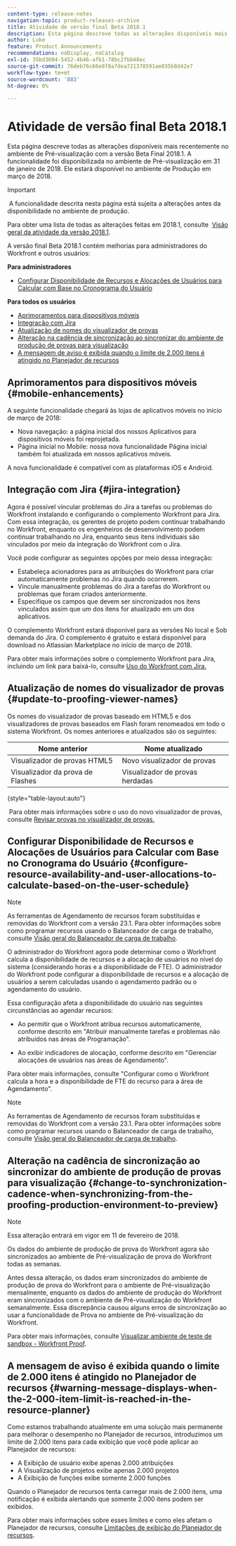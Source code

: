 ```yaml
---
content-type: release-notes
navigation-topic: product-releases-archive
title: Atividade de versão final Beta 2018.1
description: Esta página descreve todas as alterações disponíveis mais recentemente no ambiente de Pré-visualização com a versão Beta Final 2018.1. A funcionalidade foi disponibilizada no ambiente de Pré-visualização em 31 de janeiro de 2018. Ele estará disponível no ambiente de Produção em março de 2018.
author: Luke
feature: Product Announcements
recommendations: noDisplay, noCatalog
exl-id: 35bd3604-5452-4b46-afb1-78bc2fbb48ec
source-git-commit: 76deb76c66e8f8a7dea721378591ae035b8d42e7
workflow-type: tm+mt
source-wordcount: '883'
ht-degree: 0%

---
```


# Atividade de versão final Beta 2018.1

Esta página descreve todas as alterações disponíveis mais recentemente no ambiente de Pré-visualização com a versão Beta Final 2018.1. A funcionalidade foi disponibilizada no ambiente de Pré-visualização em 31 de janeiro de 2018. Ele estará disponível no ambiente de Produção em março de 2018.

>[!IMPORTANT]
>
> A funcionalidade descrita nesta página está sujeita a alterações antes da disponibilidade no ambiente de produção.

Para obter uma lista de todas as alterações feitas em 2018.1, consulte  [Visão geral da atividade da versão 2018.1](../../../../product-announcements/product-releases/quarterly-release-archive/2018.1-release-activity/2018.1-release-activity-overview.md).

A versão final Beta 2018.1 contém melhorias para administradores do Workfront e outros usuários:

**Para administradores**

* [Configurar Disponibilidade de Recursos e Alocações de Usuários para Calcular com Base no Cronograma do Usuário](#configure-resource-availability-and-user-allocations-to-calculate-based-on-the-user-schedule)

**Para todos os usuários**

* [Aprimoramentos para dispositivos móveis](#mobile-enhancements)
* [Integração com Jira](#jira-integration)
* [Atualização de nomes do visualizador de provas](#update-to-proofing-viewer-names)
* [Alteração na cadência de sincronização ao sincronizar do ambiente de produção de provas para visualização](#change-to-synchronization-cadence-when-synchronizing-from-the-proofing-production-environment-to-preview)
* [A mensagem de aviso é exibida quando o limite de 2.000 itens é atingido no Planejador de recursos](#warning-message-displays-when-the-2-000-item-limit-is-reached-in-the-resource-planner)

## Aprimoramentos para dispositivos móveis {#mobile-enhancements}

A seguinte funcionalidade chegará às lojas de aplicativos móveis no início de março de 2018:

* Nova navegação: a página inicial dos nossos Aplicativos para dispositivos móveis foi reprojetada.
* Página inicial no Mobile: nossa nova funcionalidade Página inicial também foi atualizada em nossos aplicativos móveis.

A nova funcionalidade é compatível com as plataformas iOS e Android.

## Integração com Jira {#jira-integration}

Agora é possível vincular problemas do Jira a tarefas ou problemas do Workfront instalando e configurando o complemento Workfront para Jira. Com essa integração, os gerentes de projeto podem continuar trabalhando no Workfront, enquanto os engenheiros de desenvolvimento podem continuar trabalhando no Jira, enquanto seus itens individuais são vinculados por meio da integração do Workfront com o Jira.

Você pode configurar as seguintes opções por meio dessa integração:

* Estabeleça acionadores para as atribuições do Workfront para criar automaticamente problemas no Jira quando ocorrerem.
* Vincule manualmente problemas do Jira a tarefas do Workfront ou problemas que foram criados anteriormente.
* Especifique os campos que devem ser sincronizados nos itens vinculados assim que um dos itens for atualizado em um dos aplicativos.

O complemento Workfront estará disponível para as versões No local e Sob demanda do Jira. O complemento é gratuito e estará disponível para download no Atlassian Marketplace no início de março de 2018.

Para obter mais informações sobre o complemento Workfront para Jira, incluindo um link para baixá-lo, consulte [Uso do Workfront com Jira.](https://support.workfront.com/hc/en-us/sections/115001130053)

## Atualização de nomes do visualizador de provas {#update-to-proofing-viewer-names}

Os nomes do visualizador de provas baseado em HTML5 e dos visualizadores de provas baseados em Flash foram renomeados em todo o sistema Workfront. Os nomes anteriores e atualizados são os seguintes: 

| **Nome anterior** | **Nome atualizado** |
|---|---|
| Visualizador de provas HTML5 | Novo visualizador de provas |
| Visualizador da prova de Flashes | Visualizador de provas herdadas |

{style="table-layout:auto"}

 Para obter mais informações sobre o uso do novo visualizador de provas, consulte [Revisar provas no visualizador de provas.](https://support.workfront.com/hc/en-us/sections/115000275214)

## Configurar Disponibilidade de Recursos e Alocações de Usuários para Calcular com Base no Cronograma do Usuário {#configure-resource-availability-and-user-allocations-to-calculate-based-on-the-user-schedule}

>[!NOTE]
>
As ferramentas de Agendamento de recursos foram substituídas e removidas do Workfront com a versão 23.1. Para obter informações sobre como programar recursos usando o Balanceador de carga de trabalho, consulte [Visão geral do Balanceador de carga de trabalho](../../../../resource-mgmt/workload-balancer/overview-workload-balancer.md).

O administrador do Workfront agora pode determinar como o Workfront calcula a disponibilidade de recursos e a alocação de usuários no nível do sistema (considerando horas e a disponibilidade de FTE). O administrador do Workfront pode configurar a disponibilidade de recursos e a alocação de usuários a serem calculadas usando o agendamento padrão ou o agendamento do usuário.

Essa configuração afeta a disponibilidade do usuário nas seguintes circunstâncias ao agendar recursos:

* Ao permitir que o Workfront atribua recursos automaticamente, conforme descrito em &quot;Atribuir manualmente tarefas e problemas não atribuídos nas áreas de Programação&quot;.

* Ao exibir indicadores de alocação, conforme descrito em &quot;Gerenciar alocações de usuários nas áreas de Agendamento&quot;.

Para obter mais informações, consulte &quot;Configurar como o Workfront calcula a hora e a disponibilidade de FTE do recurso para a área de Agendamento&quot;.

>[!NOTE]
>
As ferramentas de Agendamento de recursos foram substituídas e removidas do Workfront com a versão 23.1. Para obter informações sobre como programar recursos usando o Balanceador de carga de trabalho, consulte [Visão geral do Balanceador de carga de trabalho](../../../../resource-mgmt/workload-balancer/overview-workload-balancer.md).


## Alteração na cadência de sincronização ao sincronizar do ambiente de produção de provas para visualização {#change-to-synchronization-cadence-when-synchronizing-from-the-proofing-production-environment-to-preview}

>[!NOTE]
>
Essa alteração entrará em vigor em 11 de fevereiro de 2018.

Os dados do ambiente de produção de prova do Workfront agora são sincronizados ao ambiente de Pré-visualização de prova do Workfront todas as semanas.

Antes dessa alteração, os dados eram sincronizados do ambiente de produção de prova do Workfront para o ambiente de Pré-visualização mensalmente, enquanto os dados do ambiente de produção do Workfront eram sincronizados com o ambiente de Pré-visualização do Workfront semanalmente. Essa discrepância causou alguns erros de sincronização ao usar a funcionalidade de Prova no ambiente de Pré-visualização do Workfront. 

Para obter mais informações, consulte [Visualizar ambiente de teste de sandbox - Workfront Proof](../../../../workfront-proof/wp-getstarted/system-information/preview-sandbox.md). 

## A mensagem de aviso é exibida quando o limite de 2.000 itens é atingido no Planejador de recursos {#warning-message-displays-when-the-2-000-item-limit-is-reached-in-the-resource-planner}

Como estamos trabalhando atualmente em uma solução mais permanente para melhorar o desempenho no Planejador de recursos, introduzimos um limite de 2.000 itens para cada exibição que você pode aplicar ao Planejador de recursos:

* A Exibição de usuário exibe apenas 2.000 atribuições
* A Visualização de projetos exibe apenas 2.000 projetos
* A Exibição de funções exibe somente 2.000 funções

Quando o Planejador de recursos tenta carregar mais de 2.000 itens, uma notificação é exibida alertando que somente 2.000 itens podem ser exibidos.

Para obter mais informações sobre esses limites e como eles afetam o Planejador de recursos, consulte [Limitações de exibição do Planejador de recursos](../../../../resource-mgmt/resource-planning/resource-planner-display-limitations.md).

<!--
<p data-mc-conditions="QuicksilverOrClassic.Draft mode">To participate in our beta program for the Resource Planner performance, see <a href="../../../../product-announcements/betas/resource-planner-performance-beta.md" class="MCXref xref">Resource Planner performance beta </a>.</p>
-->
